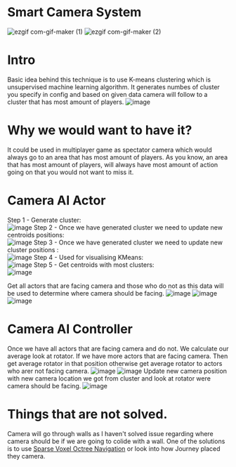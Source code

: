 # Smart Camera System
![ezgif com-gif-maker (1)](https://user-images.githubusercontent.com/10357361/214292268-a8a1c4e3-bec3-472a-bdbf-f523417304ea.gif)
![ezgif com-gif-maker (2)](https://user-images.githubusercontent.com/10357361/214304427-9e87be75-4fe5-4f89-ac26-96ad215349ec.gif)

# Intro
Basic idea behind this technique is to use  K-means clustering which is unsupervised machine learning algorithm.
It generates  numbes of cluster you specify in config and based  on given data camera will follow to a cluster that has most amount of players.
![image](https://user-images.githubusercontent.com/10357361/214296235-6800bf13-aaf0-4f19-a856-d986c05a288e.png)

# Why we would want to have it?
It could be  used in multiplayer game as spectator camera which would always go to an area that has most amount of players. As you know, an area that has most amount of players, will always have most amount of action going on that you would not want to miss it.


# Camera AI Actor
Step 1 - Generate cluster: <br />
![image](https://user-images.githubusercontent.com/10357361/214280513-5271e54a-bea4-4698-9f55-80ffc9411420.png)
Step 2 - Once we have generated cluster we need to update new centroids positions: <br />
![image](https://user-images.githubusercontent.com/10357361/214280548-9581b887-3eec-452f-bd2f-b2d3f7c0792c.png)
Step 3 - Once we have generated cluster we need to update new cluster positions : <br />
![image](https://user-images.githubusercontent.com/10357361/214280591-62a4d980-a222-4394-ad38-1e27126e6d15.png)
Step 4 - Used for visualising KMeans: <br />
![image](https://user-images.githubusercontent.com/10357361/214280630-e917aceb-e229-447c-97ae-3a44a93b9cd4.png)
Step 5 - Get centroids with most clusters: <br />
![image](https://user-images.githubusercontent.com/10357361/214280666-5a71bbc2-7d87-42e5-b40f-d09c294d46d0.png)

Get all actors that are facing camera and those who do not as this data will be used to determine where camera should be facing.
![image](https://user-images.githubusercontent.com/10357361/214281550-d2113ba6-f5b6-4aed-9396-04d70b66677d.png)
![image](https://user-images.githubusercontent.com/10357361/214281603-89f02489-6ead-41d2-946c-b3594ed7c3bc.png)
![image](https://user-images.githubusercontent.com/10357361/214281639-137a5d73-279d-429d-8f43-2eff045210d4.png)

# Camera AI Controller
Once we have all actors that are facing camera  and do not. We calculate our average look at rotator. If we have more actors that are facing camera.
Then get average rotator in that position otherwise get average rotator to actors who arer not facing camera.
![image](https://user-images.githubusercontent.com/10357361/214293265-36fa0123-999c-4a1d-baf6-cc76b0c3e6ed.png)
![image](https://user-images.githubusercontent.com/10357361/214293441-2f87f5a9-c7e0-46a4-8c11-b4732baeb201.png)
Update new camera position with new camera location we got from cluster and look at rotator were camera should be facing.
![image](https://user-images.githubusercontent.com/10357361/214293597-1829e7f2-dc56-4aa3-8acf-145e0c474a69.png)


# Things that are not solved.
Camera will go through walls as I haven't solved issue regarding where camera should be if we are going to colide with a wall. One of the solutions is to use [Sparse Voxel Octree Navigation](http://www.gameaipro.com/GameAIPro3/GameAIPro3_Chapter21_3D_Flight_Navigation_Using_Sparse_Voxel_Octrees.pdf) or look into how Journey placed they camera.







